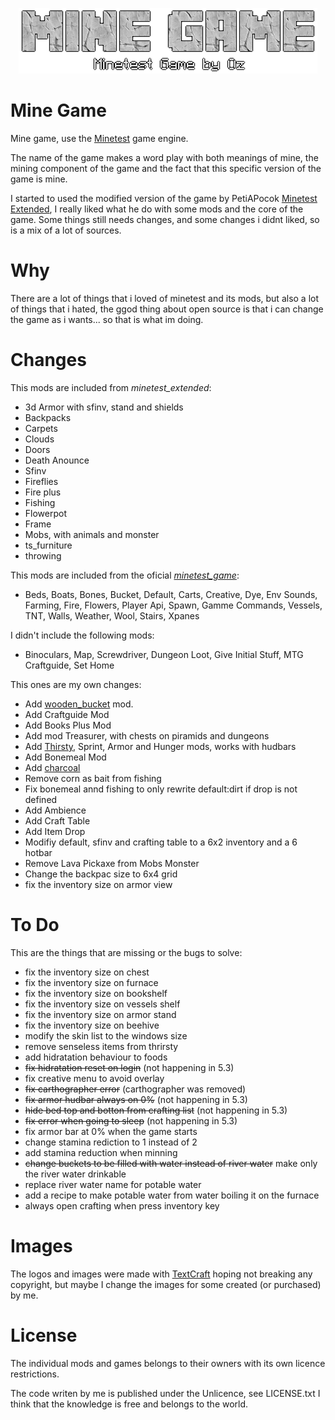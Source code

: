 <p align="center"><img src="menu/logo.png"></p>

# Mine Game
Mine game, use the [Minetest](https://github.com/minetest/minetest) game engine.

The name of the game makes a word play with both meanings of mine, the mining
component of the game and the fact that this specific version of the game is
mine.

I started to used the modified version of the game by PetiAPocok 
[Minetest Extended](https://github.com/PetiAPocok/minetest_extended), I really
liked what he do with some mods and the core of the game.
Some things still needs changes, and some changes i didnt liked, so is a mix of
a lot of sources.

# Why
There are a lot of things that i loved of minetest and its mods, but also a
lot of things that i hated, the ggod thing about open source is that i can 
change the game as i wants... so that is what im doing.

# Changes

This mods are included from _minetest_extended_:
- 3d Armor with sfinv, stand and shields 
- Backpacks
- Carpets
- Clouds
- Doors
- Death Anounce
- Sfinv
- Fireflies
- Fire plus
- Fishing
- Flowerpot
- Frame
- Mobs, with animals and monster
- ts_furniture
- throwing

This mods are included from the oficial [_minetest_game_](https://github.com/minetest/minetest_game):
- Beds, Boats, Bones, Bucket, Default, Carts, Creative, Dye, Env Sounds,
Farming, Fire, Flowers, Player Api, Spawn, Gamme Commands, Vessels, TNT, Walls,
Weather, Wool, Stairs, Xpanes

I didn't include the following mods:
- Binoculars, Map, Screwdriver, Dungeon Loot, Give Initial Stuff, MTG Craftguide, Set Home

This ones are my own changes:
- Add [wooden_bucket](https://gitlab.com/h2mm/wooden_bucket) mod.
- Add Craftguide Mod
- Add Books Plus Mod
- Add mod Treasurer, with chests on piramids and dungeons
- Add [Thirsty](https://github.com/bendeutsch/minetest-thirsty), 
Sprint, Armor and Hunger mods, works with hudbars
- Add Bonemeal Mod
- Add [charcoal](https://forum.minetest.net/viewtopic.php?t=9779) 
- Remove corn as bait from fishing
- Fix bonemeal annd fishing to only rewrite default:dirt if drop is not defined
- Add Ambience
- Add Craft Table
- Add Item Drop
- Modifiy default, sfinv and crafting table to a 6x2 inventory and a 6 hotbar
- Remove Lava Pickaxe from Mobs Monster
- Change the backpac size to 6x4 grid
- fix the inventory size on armor view

# To Do
This are the things that are missing or the bugs to solve:
  - fix the inventory size on chest
  - fix the inventory size on furnace
  - fix the inventory size on bookshelf
  - fix the inventory size on vessels shelf
  - fix the inventory size on armor stand
  - fix the inventory size on beehive 
  - modify the skin list to the windows size
  - remove senseless items from thrirsty
  - add hidratation behaviour to foods
  - ~~fix hidratation reset on login~~ (not happening in 5.3)
  - fix creative menu to avoid overlay
  - ~~fix carthographer error~~ (carthographer was removed)
  - ~~fix armor hudbar always on 0%~~ (not happening in 5.3)
  - ~~hide bed top and botton from crafting list~~ (not happening in 5.3)
  - ~~fix error when going to sleep~~ (not happening in 5.3)
  - fix armor bar at 0% when the game starts
  - change stamina rediction to 1 instead of 2
  - add stamina reduction when minning
  - ~~change buckets to be filled with water instead of river water~~ make only the river water drinkable
  - replace river water name for potable water
  - add a recipe to make potable water from water boiling it on the furnace
  - always open crafting when press inventory key

# Images
The logos and images were made with [TextCraft](https://textcraft.net) hoping
not breaking any copyright, but maybe I change the images for some created 
(or purchased) by me.

# License
The individual mods and games belongs to their owners with its own licence 
restrictions. 

The code writen by me is published under the Unlicence, see LICENSE.txt
I think that the knowledge is free and belongs to the world.
